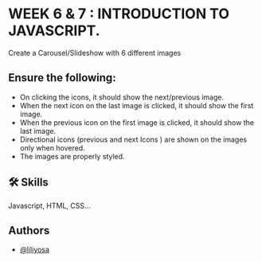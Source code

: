 
# WEEK 6 & 7 : INTRODUCTION TO JAVASCRIPT.

Create a Carousel/Slideshow with 6 different images



## Ensure the following:

 - On clicking the icons, it should show the next/previous image. 
 - When the next icon on the last image is clicked, it should show the first image.
 - When the previous icon on the first image is clicked, it should show the last image.
 - Directional icons (previous and next Icons ) are shown on the images only when hovered.
 - The images are properly styled.

 


## 🛠 Skills
Javascript, HTML, CSS...


## Authors

- [@liliyosa](https://www.github.com/liliyosa)

